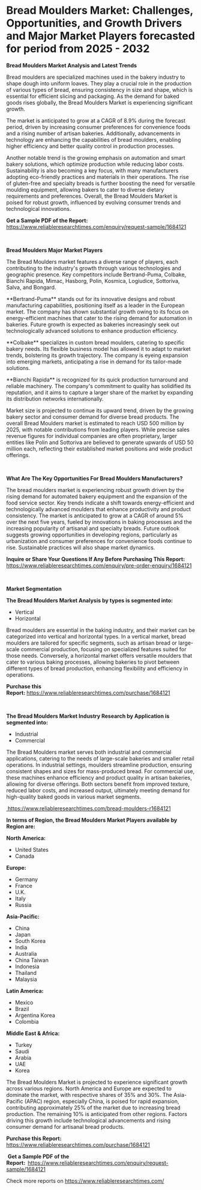 <p><h1>Bread Moulders Market: Challenges, Opportunities, and Growth Drivers and Major Market Players forecasted for period from 2025 - 2032</h1></p><p><strong>Bread Moulders Market Analysis and Latest Trends</strong></p>
<p><p>Bread moulders are specialized machines used in the bakery industry to shape dough into uniform loaves. They play a crucial role in the production of various types of bread, ensuring consistency in size and shape, which is essential for efficient slicing and packaging. As the demand for baked goods rises globally, the Bread Moulders Market is experiencing significant growth.</p><p>The market is anticipated to grow at a CAGR of 8.9% during the forecast period, driven by increasing consumer preferences for convenience foods and a rising number of artisan bakeries. Additionally, advancements in technology are enhancing the capabilities of bread moulders, enabling higher efficiency and better quality control in production processes.</p><p>Another notable trend is the growing emphasis on automation and smart bakery solutions, which optimize production while reducing labor costs. Sustainability is also becoming a key focus, with many manufacturers adopting eco-friendly practices and materials in their operations. The rise of gluten-free and specialty breads is further boosting the need for versatile moulding equipment, allowing bakers to cater to diverse dietary requirements and preferences. Overall, the Bread Moulders Market is poised for robust growth, influenced by evolving consumer trends and technological innovations.</p></p>
<p><strong>Get a Sample PDF of the Report:&nbsp;</strong> <a href="https://www.reliableresearchtimes.com/enquiry/request-sample/1684121?utm_campaign=2325&utm_medium=2&utm_source=Github&utm_content=ia&utm_term=19022025&utm_id=bread-moulders">https://www.reliableresearchtimes.com/enquiry/request-sample/1684121</a></p>
<p>&nbsp;</p>
<p><strong>Bread Moulders Major Market Players</strong></p>
<p><p>The Bread Moulders market features a diverse range of players, each contributing to the industry's growth through various technologies and geographic presence. Key competitors include Bertrand-Puma, Colbake, Bianchi Rapida, Mimac, Hasborg, Polin, Kosmica, Logiudice, Sottoriva, Salva, and Bongard.</p><p>**Bertrand-Puma** stands out for its innovative designs and robust manufacturing capabilities, positioning itself as a leader in the European market. The company has shown substantial growth owing to its focus on energy-efficient machines that cater to the rising demand for automation in bakeries. Future growth is expected as bakeries increasingly seek out technologically advanced solutions to enhance production efficiency.</p><p>**Colbake** specializes in custom bread moulders, catering to specific bakery needs. Its flexible business model has allowed it to adapt to market trends, bolstering its growth trajectory. The company is eyeing expansion into emerging markets, anticipating a rise in demand for its tailor-made solutions.</p><p>**Bianchi Rapida** is recognized for its quick production turnaround and reliable machinery. The company's commitment to quality has solidified its reputation, and it aims to capture a larger share of the market by expanding its distribution networks internationally.</p><p>Market size is projected to continue its upward trend, driven by the growing bakery sector and consumer demand for diverse bread products. The overall Bread Moulders market is estimated to reach USD 500 million by 2025, with notable contributions from leading players. While precise sales revenue figures for individual companies are often proprietary, larger entities like Polin and Sottoriva are believed to generate upwards of USD 50 million each, reflecting their established market positions and wide product offerings.</p></p>
<p>&nbsp;</p>
<p><strong>What Are The Key Opportunities For Bread Moulders Manufacturers?</strong></p>
<p><p>The bread moulders market is experiencing robust growth driven by the rising demand for automated bakery equipment and the expansion of the food service sector. Key trends indicate a shift towards energy-efficient and technologically advanced moulders that enhance productivity and product consistency. The market is anticipated to grow at a CAGR of around 5% over the next five years, fueled by innovations in baking processes and the increasing popularity of artisanal and specialty breads. Future outlook suggests growing opportunities in developing regions, particularly as urbanization and consumer preferences for convenience foods continue to rise. Sustainable practices will also shape market dynamics.</p></p>
<p><strong>Inquire or Share Your Questions If Any Before Purchasing This Report:</strong> <a href="https://www.reliableresearchtimes.com/enquiry/pre-order-enquiry/1684121?utm_campaign=2325&utm_medium=2&utm_source=Github&utm_content=ia&utm_term=19022025&utm_id=bread-moulders">https://www.reliableresearchtimes.com/enquiry/pre-order-enquiry/1684121</a></p>
<p>&nbsp;</p>
<p><strong>Market Segmentation</strong></p>
<p><strong>The Bread Moulders Market Analysis by types is segmented into:</strong></p>
<p><ul><li>Vertical</li><li>Horizontal</li></ul></p>
<p><p>Bread moulders are essential in the baking industry, and their market can be categorized into vertical and horizontal types. In a vertical market, bread moulders are tailored for specific segments, such as artisan bread or large-scale commercial production, focusing on specialized features suited for those needs. Conversely, a horizontal market offers versatile moulders that cater to various baking processes, allowing bakeries to pivot between different types of bread production, enhancing flexibility and efficiency in operations.</p></p>
<p><strong>Purchase this Report:&nbsp;</strong><a href="https://www.reliableresearchtimes.com/purchase/1684121?utm_campaign=2325&utm_medium=2&utm_source=Github&utm_content=ia&utm_term=19022025&utm_id=bread-moulders">https://www.reliableresearchtimes.com/purchase/1684121</a></p>
<p>&nbsp;</p>
<p><strong>The Bread Moulders Market Industry Research by Application is segmented into:</strong></p>
<p><ul><li>Industrial</li><li>Commercial</li></ul></p>
<p><p>The Bread Moulders market serves both industrial and commercial applications, catering to the needs of large-scale bakeries and smaller retail operations. In industrial settings, moulders streamline production, ensuring consistent shapes and sizes for mass-produced bread. For commercial use, these machines enhance efficiency and product quality in artisan bakeries, allowing for diverse offerings. Both sectors benefit from improved texture, reduced labor costs, and increased output, ultimately meeting demand for high-quality baked goods in various market segments.</p></p>
<p><a href="https://www.reliableresearchtimes.com/bread-moulders-r1684121?utm_campaign=2325&utm_medium=2&utm_source=Github&utm_content=ia&utm_term=19022025&utm_id=bread-moulders">&nbsp;https://www.reliableresearchtimes.com/bread-moulders-r1684121</a></p>
<p><strong>In terms of Region, the Bread Moulders Market Players available by Region are:</strong></p>
<p>
    <p> <strong> North America: </strong>
        <ul>
            <li>United States</li>
            <li>Canada</li>
        </ul>
        </p> 
    <p> <strong> Europe: </strong>
        <ul>
            <li>Germany</li>
            <li>France</li>
            <li>U.K.</li>
            <li>Italy</li>
            <li>Russia</li>
        </ul>
        </p> 
    <p> <strong> Asia-Pacific: </strong>
        <ul>
            <li>China</li>
            <li>Japan</li>
            <li>South Korea</li>
            <li>India</li>
            <li>Australia</li>
            <li>China Taiwan</li>
            <li>Indonesia</li>
            <li>Thailand</li>
            <li>Malaysia</li>
        </ul>
        </p> 
    <p> <strong> Latin America: </strong>
        <ul>
            <li>Mexico</li>
            <li>Brazil</li>
            <li>Argentina Korea</li>
            <li>Colombia</li>
        </ul>
        </p> 
    <p> <strong> Middle East & Africa: </strong>
        <ul>
            <li>Turkey</li>
            <li>Saudi</li>
            <li>Arabia</li>
            <li>UAE</li>
            <li>Korea</li>
        </ul>
    </p>
    </p>
<p><p>The Bread Moulders Market is projected to experience significant growth across various regions. North America and Europe are expected to dominate the market, with respective shares of 35% and 30%. The Asia-Pacific (APAC) region, especially China, is poised for rapid expansion, contributing approximately 25% of the market due to increasing bread production. The remaining 10% is anticipated from other regions. Factors driving this growth include technological advancements and rising consumer demand for artisanal bread products.</p></p>
<p><strong>Purchase this Report: </strong><a href="https://www.reliableresearchtimes.com/purchase/1684121?utm_campaign=2325&utm_medium=2&utm_source=Github&utm_content=ia&utm_term=19022025&utm_id=bread-moulders">https://www.reliableresearchtimes.com/purchase/1684121</a></p>
<p>&nbsp;<strong>Get a Sample PDF of the Report:&nbsp;&nbsp;</strong><a href="https://www.reliableresearchtimes.com/enquiry/request-sample/1684121?utm_campaign=2325&utm_medium=2&utm_source=Github&utm_content=ia&utm_term=19022025&utm_id=bread-moulders">https://www.reliableresearchtimes.com/enquiry/request-sample/1684121</a></p>
<p><strong></strong></p>
<p>Check more reports on <a href="https://www.reliableresearchtimes.com/?utm_campaign=2325&utm_medium=2&utm_source=Github&utm_content=ia&utm_term=19022025&utm_id=bread-moulders">https://www.reliableresearchtimes.com/</a></p>